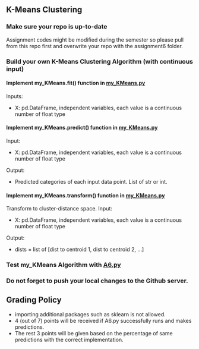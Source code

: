 ## K-Means Clustering

### Make sure your repo is up-to-date

Assignment codes might be modified during the semester so please pull from this repo first and overwrite your repo with the assignment6 folder. 

### Build your own K-Means Clustering Algorithm (with continuous input)

#### Implement my_KMeans.fit() function in [my_KMeans.py](https://github.com/hil-se/fds/blob/master/assignments/assignment6/my_KMeans.py)
Inputs:
- X: pd.DataFrame, independent variables, each value is a continuous number of float type

#### Implement my_KMeans.predict() function in [my_KMeans.py](https://github.com/hil-se/fds/blob/master/assignments/assignment6/my_KMeans.py)
Input:
- X: pd.DataFrame, independent variables, each value is a continuous number of float type

Output:
- Predicted categories of each input data point. List of str or int.

#### Implement my_KMeans.transform() function in [my_KMeans.py](https://github.com/hil-se/fds/blob/master/assignments/assignment6/my_KMeans.py)
Transform to cluster-distance space.
Input:
- X: pd.DataFrame, independent variables, each value is a continuous number of float type

Output:
- dists = list of [dist to centroid 1, dist to centroid 2, ...]

### Test my_KMeans Algorithm with [A6.py](https://github.com/hil-se/fds/blob/master/assignments/assignment6/A6.py)

### Do not forget to push your local changes to the Github server.

 
 ## Grading Policy
 - importing additional packages such as sklearn is not allowed.
 - 4 (out of 7) points will be received if A6.py successfully runs and makes predictions.
 - The rest 3 points will be given based on the percentage of same predictions with the correct implementation.
